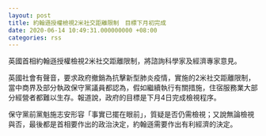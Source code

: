 ```yaml
---
layout: post
title: 約翰遜授權檢視2米社交距離限制　目標下月初完成
date: 2020-06-14 10:49:31.000000000 +08:00
categories: rss
---
```


英國首相約翰遜授權檢視2米社交距離限制，將諮詢科學家及經濟專家意見。

英國社會有聲音，要求政府撤銷為抗擊新型肺炎疫情，實施的2米社交距離限制，當中商界及部分執政保守黨議員都認為，假如繼續執行有關措施，住宿服務業大部分經營者都難以生存。報道說，政府的目標是下月4日完成檢視程序。

保守黨前黨魁施志安形容「事實已擺在眼前」，質疑是否仍需檢視；又說無論檢視與否，最後都是首相要作出的政治決定，約翰遜需要作出有利經濟的決定。
